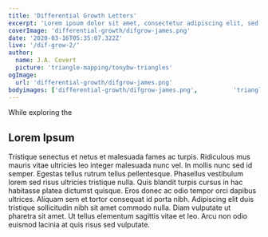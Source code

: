 ```yaml
---
title: 'Differential Growth Letters'
excerpt: 'Lorem ipsum dolor sit amet, consectetur adipiscing elit, sed do eiusmod tempor incididunt ut labore et dolore magna aliqua. Praesent elementum facilisis leo vel fringilla est ullamcorper eget. At imperdiet dui accumsan sit amet nulla facilities morbi tempus.'
coverImage: 'differential-growth/difgrow-james.png'
date: '2020-03-16T05:35:07.322Z'
live: '/dif-grow-2/'
author:
  name: J.A. Covert
  picture: 'triangle-mapping/tonybw-triangles'
ogImage:
  url: 'differential-growth/difgrow-james.png'
bodyimages: ['differential-growth/difgrow-james.png',          'triangle-mapping/tonybw-triangles']
---
```


While exploring the

## Lorem Ipsum

Tristique senectus et netus et malesuada fames ac turpis. Ridiculous mus mauris vitae ultricies leo integer malesuada nunc vel. In mollis nunc sed id semper. Egestas tellus rutrum tellus pellentesque. Phasellus vestibulum lorem sed risus ultricies tristique nulla. Quis blandit turpis cursus in hac habitasse platea dictumst quisque. Eros donec ac odio tempor orci dapibus ultrices. Aliquam sem et tortor consequat id porta nibh. Adipiscing elit duis tristique sollicitudin nibh sit amet commodo nulla. Diam vulputate ut pharetra sit amet. Ut tellus elementum sagittis vitae et leo. Arcu non odio euismod lacinia at quis risus sed vulputate.
